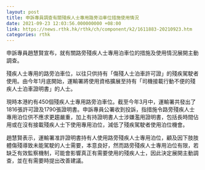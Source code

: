 ```yaml
---
layout: post
title: 申訴專員調查有關殘疾人士專用路旁泊車位措施使用情況
date: 2021-09-23 12:03:56.000000000 +08:00
link: https://news.rthk.hk/rthk/ch/component/k2/1611883-20210923.htm
categories: rthk
---
```


申訴專員趙慧賢宣布，就有關路旁殘疾人士專用泊車位的措施及使用情況展開主動調查。
 
殘疾人士專用的路旁泊車位，以往只供持有「傷殘人士泊車許可證」的殘疾駕駛者使用。由今年1月底開始，運輸署將使用資格擴展至持有「司機接載行動不便的殘疾人士泊車證明書」的人士。
 
現時本港約有450個殘疾人士專用路旁泊車位。截至今年3月中，運輸署共發出了1816張許可證及1790張證明書。申訴專員公署收到投訴，指措施令路旁殘疾人士專用泊位供不應求更趨嚴重，加上有持證明書人士涉嫌濫用證明書，包括長時間佔用或在沒有接載殘疾人士下使用專用泊位，減低了殘疾駕駛者使用泊位機會。

趙慧賢表示，運輸署准許證明書持有人使用路旁殘疾人士專用泊位，顧及因下肢肢體傷殘導致未能駕駛的人士需要，本意良好，然而路旁殘疾人士專用泊位有限，若缺乏有效監察機制，可能會影響真正有需要使用的殘疾人士，因此決定展開主動調查，並在有需要時提出改善建議。
